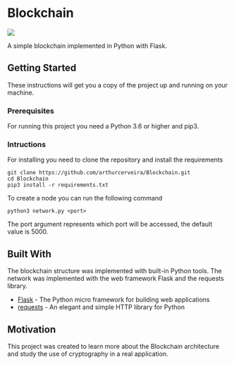 # Blockchain

<a target="_blank" href="https://www.python.org/downloads/" title="Python version"><img src="https://img.shields.io/badge/python-%3E=_3.6-green.svg"></a>

A simple blockchain implemented in Python with Flask.

## Getting Started

These instructions will get you a copy of the project up and running on your machine.

### Prerequisites

For running this project you need a Python 3.6 or higher and pip3.

### Intructions

For installing you need to clone the repository and install the requirements

```
git clone https://github.com/arthurcerveira/Blockchain.git
cd Blockchain
pip3 install -r requirements.txt
```

To create a node you can run the following command

```
python3 network.py <port>
```
The port argument represents which port will be accessed, the default value is 5000.

## Built With
The blockchain structure was implemented with built-in Python tools. The network was implemented with the web framework Flask and the requests library.
- [Flask](https://palletsprojects.com/p/flask/) - The Python micro framework for building web applications
- [requests](https://pypi.org/project/requests/) - An elegant and simple HTTP library for Python

## Motivation

This project was created to learn more about the Blockchain architecture and study the use of cryptography in a real application.